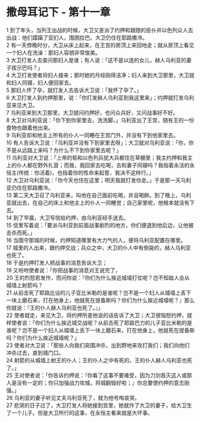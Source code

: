 # 撒母耳记下 - 第十一章
  
 1 到了年头，当列王出战的时候，大卫又差派了约押和跟随的臣仆并以色列众人去出战：他们蹂躏了亚扪人，围困拉巴。大卫仍住在耶路撒冷。  
 2 有一天傍晚时分，大卫从床上起来，在王宫的房顶上来回地走；就从房顶上看见一个妇人在洗澡：那妇人容貌非常俊美。  
 3 大卫打发人去查问那妇人是谁；有人说：「这不是以连的女儿，赫人乌利亚的妻子拔示巴吗？」  
 4 大卫打发使者将妇人接来；那时她的月经刚得洁净；妇人来到大卫那里，大卫就和妇人同寝，妇人便回家去。  
 5 那妇人怀了孕，就打发人去告诉大卫说：「我怀了孕了。」  
 6 大卫打发人到约押那里，说：「你打发赫人乌利亚到我这里来」；约押就打发乌利亚来见大卫。  
 7 乌利亚来到大卫那里，大卫就问约押好，也问众兵好，又问战事好不好。  
 8 大卫对乌利亚说：「你下到你家里去，洗洗脚。」乌利亚出了王宫，随有王的一份食物也跟着他出来。  
 9 乌利亚却和他主上所有的仆人一同睡在王宫门外，并没有下到他家里去。  
 10 有人告诉大卫说：「乌利亚并没有下到家里去呀」；大卫就对乌利亚说：「你，你不是从远路上来吗？为什么不下到你家里去呢？」  
 11 乌利亚对大卫说：「上帝的柜和以色列兵犹大兵都住在草棚里；我主约押和我主上的仆人都在野外扎营；而我，我回家去吃喝，去和妻子同寝吗？我指着永活的永恒主(传统：你活着)，也指着你的性命来起誓，我决不这样行。」  
 12 大卫对乌利亚说：「你今天也住在这里；明天我就打发你走。」于是那一天乌利亚仍住在耶路撒冷。  
 13 第二天大卫召了乌利亚来，叫他在自己面前吃喝，并且喝醉。到了晚上，乌利亚就出去，在自己的床上和他主上的仆人一同睡觉；自己家里呢，他根本就没有下去。  
 14 到了早晨，大卫写信给约押，由乌利亚经手送去。  
 15 信里写着说：「要派乌利亚到前面战事剧烈的地方，你们便退到他后边，让他被击杀而死。」  
 16 当围守那城的时候，约押知道哪里有大力气的人，便将乌利亚配置在哪里。  
 17 城里的人出来，跟约押交战；兵众之中，大卫的仆人中有倒毙的，赫人乌利亚也死了。  
 18 于是约押打发人把战事的消息告诉大卫；  
 19 又吩咐使者说：「你把战事的消息对王说完了，  
 20 王的烈怒若发作，而问你说：『你们为什么挨近城墙打仗呢？岂不知敌人会从城墙上射箭吗？  
 21 从前击死了耶路比设的儿子亚比米勒的是谁呢？岂不是一个妇人从城墙上丢下一块上磨石来，打在他身上，他就死在提备斯吗？你们为什么挨近城墙呢？』那么你就说：『王的仆人赫人乌利亚也死了。』」  
 22 使者就走，来见大卫，将约押所差他说的话告诉了大卫；大卫很恼怒约押，就样使者说：「你们为什么挨近城交战呢？从前击死了耶路巴力的儿子亚比米勒的是谁呢？岂不是一个妇人从城墙上丢下一块上磨石来，打在他身上，他就死在提备斯吗？你们为什么挨近城墙呢？」  
 23 使者对大卫说：「那些人向我们突围冲杀，出到野地来攻打我们；我们向他们冲杀过去，直到城门口。  
 24 射箭的从城墙上射王的仆人；王的仆人之中有死的，王的仆人赫人乌利亚也死了。」  
 25 王对使者说：「你告诉约押说：『你看了这事不要难受，因为刀剑吞灭这人或那人是没有一定的；你只加强战力攻城，将城翻毁好啦；』你总要使约押的意志刚强。」  
 26 乌利亚的妻子听见丈夫乌利亚死了，就为他号啕哀哭。  
 27 悲哭的日子过了，大卫打发人将她接到宫里，她就作了大卫的妻子，给大卫生了一个儿子。但是大卫所行的这事，在永恒主看来就是大坏事。